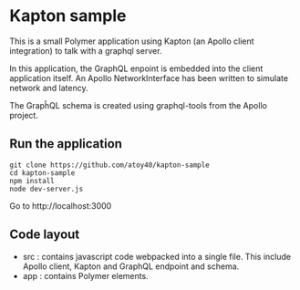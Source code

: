 # Kapton sample

This is a small Polymer application using Kapton (an Apollo client integration)
to talk with a graphql server.

In this application, the GraphQL enpoint is embedded into the client application
itself. An Apollo NetworkInterface has been written to simulate network and
latency.

The GrapĥQL schema is created using graphql-tools from the Apollo project.

## Run the application

```
git clone https://github.com/atoy40/kapton-sample
cd kapton-sample
npm install
node dev-server.js
```

Go to http://localhost:3000

## Code layout

* src : contains javascript code webpacked into a single file. This include
Apollo client, Kapton and GraphQL endpoint and schema.
* app : contains Polymer elements.
